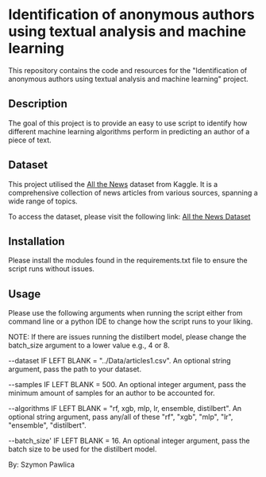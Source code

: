 # Identification of anonymous authors using textual analysis and machine learning

This repository contains the code and resources for the "Identification of anonymous authors using textual analysis and machine learning" project. 

## Description

The goal of this project is to provide an easy to use script to identify how different machine learning algorithms perform in predicting an author of a piece of text.

## Dataset

This project utilised the [All the News](https://www.kaggle.com/datasets/snapcrack/all-the-news) dataset from Kaggle. It is a comprehensive collection of news articles from various sources, spanning a wide range of topics.

To access the dataset, please visit the following link: [All the News Dataset](https://www.kaggle.com/datasets/snapcrack/all-the-news)

## Installation

Please install the modules found in the requirements.txt file to ensure the script runs without issues.

## Usage
Please use the following arguments when running the script either from command line or a python IDE to change how the script runs to your liking.

NOTE: If there are issues running the distilbert model, please change the batch_size argument to a lower value e.g., 4 or 8.

--dataset IF LEFT BLANK = "../Data/articles1.csv". An optional string argument, pass the path to your dataset.

--samples IF LEFT BLANK = 500. An optional integer argument, pass the minimum amount of samples for an author to be accounted for.

--algorithms IF LEFT BLANK = "rf, xgb, mlp, lr, ensemble, distilbert". An optional string argument, pass any/all of these "rf", "xgb", "mlp", "lr", "ensemble", "distilbert".

--batch_size' IF LEFT BLANK = 16. An optional integer argument, pass the batch size to be used for the distilbert model.


By: Szymon Pawlica